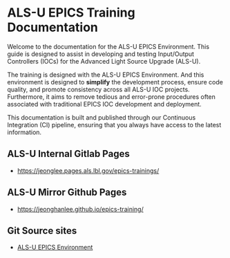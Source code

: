 # ALS-U EPICS Training Documentation

Welcome to the documentation for the ALS-U EPICS Environment. This guide is designed to assist in developing and testing Input/Output Controllers (IOCs) for the Advanced Light Source Upgrade (ALS-U).

The training is designed with the ALS-U EPICS Environment. And this  environment is designed to **simplify** the development process, ensure code quality, and promote consistency across all ALS-U IOC projects. Furthermore, it aims to remove tedious and error-prone procedures often associated with traditional EPICS IOC development and deployment.

This documentation is built and published through our Continuous Integration (CI) pipeline, ensuring that you always have access to the latest information.


## ALS-U Internal Gitlab Pages
* https://jeonglee.pages.als.lbl.gov/epics-trainings/

## ALS-U Mirror Github Pages

* https://jeonghanlee.github.io/epics-training/

## Git Source sites
* [ALS-U EPICS Environment](docs/README.md)


